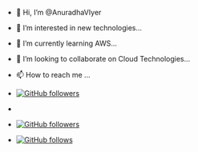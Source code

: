 - 👋 Hi, I’m @AnuradhaVIyer
- 👀 I’m interested in new technologies...
- 🌱 I’m currently learning AWS...
- 💞️ I’m looking to collaborate on Cloud Technologies...
- 📫 How to reach me ...

- [![GitHub followers](https://img.shields.io/github/followers/anuradhaviyer.svg?style=social&label=Follow&maxAge=2592000)](https://github.com/anuradhaviyer?tab=followers)
- 
- [![GitHub followers](https://img.shields.io/github/followers/anuradhaviyer?label=Followers&style=social)](https://github.com/anuradhaviyer?tab=followers)
- [![GitHub follows](https://img.shields.io/github/followers/anuradhaviyer?label=Following&style=social)](https://github.com/anuradhaviyer?tab=following)




<!---
AnuradhaVIyer/AnuradhaVIyer is a ✨ special ✨ repository because its `README.md` (this file) appears on your GitHub profile.
You can click the Preview link to take a look at your changes.
--->
